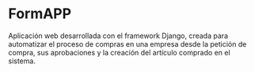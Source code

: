 # FormAPP
Aplicación web desarrollada con el framework Django, creada para automatizar el proceso de compras en una empresa desde la petición de compra, sus aprobaciones y la creación del artículo comprado en el sistema.
